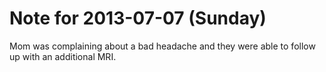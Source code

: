 # Note for 2013-07-07 (Sunday)

Mom was complaining about a bad headache and they were able to follow up with an additional MRI.
